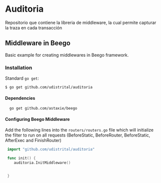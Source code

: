 # Auditoria
Repositorio que contiene la líbreria de middleware, la cual permite capturar la traza en cada transacción

## Middleware in Beego


Basic example for creating middlewares in Beego framework.

### Installation

Standard `go get`:

```
$ go get github.com/udistrital/auditoria
```

#### Dependencies

```
  go get github.com/astaxie/beego
```

#### Configuring Beego Middleware

Add the following lines into the ```routers/routers.go``` file which will initialize the filter to run on all requests (BeforeStatic, BeforeRouter, BeforeStatic, AfterExec and FinishRouter)


```go
 import "github.com/udistrital/auditoria"

 func init() {
    auditoria.InitMiddleware()


 }
```
